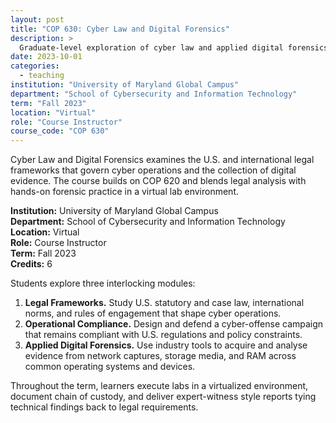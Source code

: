 ```yaml
---
layout: post
title: "COP 630: Cyber Law and Digital Forensics"
description: >
  Graduate-level exploration of cyber law and applied digital forensics, delivered in a virtual environment.
date: 2023-10-01
categories:
  - teaching
institution: "University of Maryland Global Campus"
department: "School of Cybersecurity and Information Technology"
term: "Fall 2023"
location: "Virtual"
role: "Course Instructor"
course_code: "COP 630"
---
```


Cyber Law and Digital Forensics examines the U.S. and international legal frameworks that govern cyber operations and the collection of digital evidence. The course builds on COP 620 and blends legal analysis with hands-on forensic practice in a virtual lab environment.

**Institution:** University of Maryland Global Campus  
**Department:** School of Cybersecurity and Information Technology  
**Location:** Virtual  
**Role:** Course Instructor  
**Term:** Fall 2023  
**Credits:** 6

Students explore three interlocking modules:

1. **Legal Frameworks.** Study U.S. statutory and case law, international norms, and rules of engagement that shape cyber operations.
2. **Operational Compliance.** Design and defend a cyber-offense campaign that remains compliant with U.S. regulations and policy constraints.
3. **Applied Digital Forensics.** Use industry tools to acquire and analyse evidence from network captures, storage media, and RAM across common operating systems and devices.

Throughout the term, learners execute labs in a virtualized environment, document chain of custody, and deliver expert-witness style reports tying technical findings back to legal requirements.  


